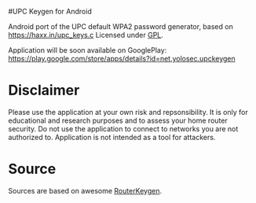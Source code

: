 #UPC Keygen for Android

Android port of the UPC default WPA2 password generator, based on https://haxx.in/upc_keys.c
Licensed under [GPL](http://www.gnu.org/copyleft/gpl.html).

Application will be soon available on GooglePlay:
https://play.google.com/store/apps/details?id=net.yolosec.upckeygen

# Disclaimer
Please use the application at your own risk and repsonsibility. It is only for educational and research purposes and to assess
your home router security. Do not use the application to connect to networks you are not authorized to. Application is not intended as a tool for attackers.

# Source
Sources are based on awesome [RouterKeygen].

[RouterKeygen]: https://github.com/routerkeygen/routerkeygenAndroid
